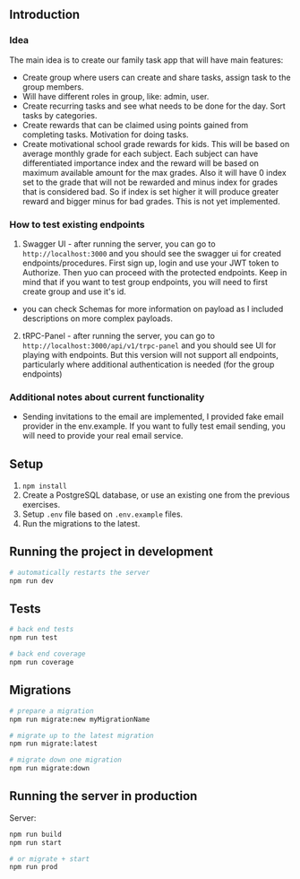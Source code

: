 ## Introduction

### Idea
The main idea is to create our family task app that will have main features:
 - Create group where users can create and share tasks, assign task to the group members.
 - Will have different roles in group, like: admin, user.
 - Create recurring tasks and see what needs to be done for the day. Sort tasks by categories.
 - Create rewards that can be claimed using points gained from completing tasks. Motivation for doing tasks.
 - Create motivational school grade rewards for kids. This will be based on average monthly grade for each subject. Each subject can have differentiated importance index and the reward will be based on maximum available amount for the max grades. Also it will have 0 index set to the grade that will not be rewarded and minus index for grades that is considered bad. So if index is set higher it will produce greater reward and bigger minus for bad grades. This is not yet implemented.

### How to test existing endpoints
 1. Swagger UI - after running the server, you can go to `http://localhost:3000` and you should see the swagger ui for created endpoints/procedures. First sign up, login and use your JWT token to Authorize. Then yuo can proceed with the protected endpoints. Keep in mind that if you want to test group endpoints, you will need to first create group and use it's id.
  - you can check Schemas for more information on payload as I included descriptions on more complex payloads.

 2. tRPC-Panel - after running the server, you can go to `http://localhost:3000/api/v1/trpc-panel` and you should see UI for playing with endpoints. But this version will not support all endpoints, particularly where additional authentication is needed (for the group endpoints)

 ### Additional notes about current functionality
  - Sending invitations to the email are implemented, I provided fake email provider in the env.example. If you want to fully test email sending, you will need to provide your real email service.

## Setup

1. `npm install`
2. Create a PostgreSQL database, or use an existing one from the previous exercises.
3. Setup `.env` file based on `.env.example` files.
4. Run the migrations to the latest.

## Running the project in development

```bash
# automatically restarts the server
npm run dev
```

## Tests

```bash
# back end tests
npm run test

# back end coverage
npm run coverage
```

## Migrations

```bash
# prepare a migration
npm run migrate:new myMigrationName

# migrate up to the latest migration
npm run migrate:latest

# migrate down one migration
npm run migrate:down
```

## Running the server in production

Server:

```bash
npm run build
npm run start

# or migrate + start
npm run prod
```
